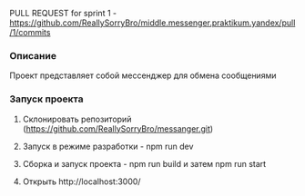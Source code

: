 PULL REQUEST for sprint 1 - https://github.com/ReallySorryBro/middle.messenger.praktikum.yandex/pull/1/commits


### Описание

Проект представляет собой мессенджер для обмена сообщениями

### Запуск проекта

1. Склонировать репозиторий (https://github.com/ReallySorryBro/messanger.git)

2. Запуск в режиме разработки - npm run dev

3. Сборка и запуск проекта - npm run build и затем npm run start

4. Открыть http://localhost:3000/